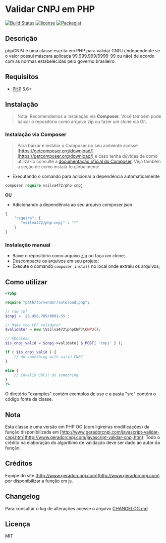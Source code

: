 # Validar CNPJ em PHP
[![Build Status](https://travis-ci.org/vsilva472/php-cnpj.svg?branch=master)](https://travis-ci.org/vsilva472/php-cnpj) [![license](https://img.shields.io/github/license/vsilva472/php-cnpj.svg)](https://github.com/vsilva472/php-cnpj/blob/master/LICENSE.md) [![Packagist](https://img.shields.io/packagist/v/vsilva472/php-cnpj.svg)](https://packagist.org/packages/vsilva472/php-cnpj)

## Descrição

phpCNPJ é uma classe escrita em PHP para validar CNPJ (independente se o valor possui máscara aplicada 99.999.999/9999-99 ou não) de acordo com as normas estabelecidas pelo governo brasileiro.

## Requisitos
* [PHP](https://php.net) 5.6+

## Instalação
> Nota: Recomendamos a instalação via **Composer**. Você também pode baixar o repositório como arquivo zip ou fazer um clone via Git.

### Instalação via Composer
> Para baixar e instalar o Composer no seu ambiente acesse [https://getcomposer.org/download/](https://getcomposer.org/download/) e caso tenha dúvidas de como utilizá-lo consulte a [documentação oficial do Composer](https://getcomposer.org/doc/). Veja também a seção de como instalá-lo globalmente

+ Executando o comando para adicionar a dependência automaticamente
```php
composer require vsilva472/php-cnpj
```

**OU**

* Adicionando a dependência ao seu arquivo composer.json

```php
{
    "require": {
       "vsilva472/php-cnpj" : "*"
    }
}
``` 

### Instalação manual
* Baixe o repositório como arquivo [zip](https://github.com/vsilva472/php-cnpj/archive/master.zip) ou faça um clone;
* Descompacte os arquivos em seu projeto;
* Execute o comando `composer install` no local onde extraiu os arquivos;

## Como utilizar

```php
<?php

require "path/to/vendor/autoload.php";

// raw cpf
$cnpj = '23.456.789/0001-55';

// Make the CPF validator
$validator = new \Vsilva472\phpCNPJ\CNPJ();

// @boolean 
$is_cnpj_valid = $cnpj->validate( $_POST[ 'cnpj' ] );

if ( $is_cnpj_valid ) {
    // do something with valid CNPJ
}

else {
    // invalid CNPJ! Do something
}
?>
```
O diretório "examples" contém exemplos de uso e a pasta "src" contém o código fonte da classe.

## Nota

Esta classe é uma versão em PHP OO (com ligireiras modificações) da função disponibilizada em [http://www.geradorcnpj.com/javascript-validar-cnpj.htm](http://www.geradorcnpj.com/javascript-validar-cnpj.htm). 
Todo o crédito na elaboração do algorítimo de validação deve ser dado ao autor da função.


## Créditos
Equipe do site [http://www.geradorcnpj.com](http://www.geradorcnpj.com) por disponibilizar a função em js.

## Changelog
Para consultar o log de alterações acesse o arquivo [CHANGELOG.md](https://github.com/vsilva472/php-cnpj/blob/master/CHANGELOG.md)

## Licença
MIT